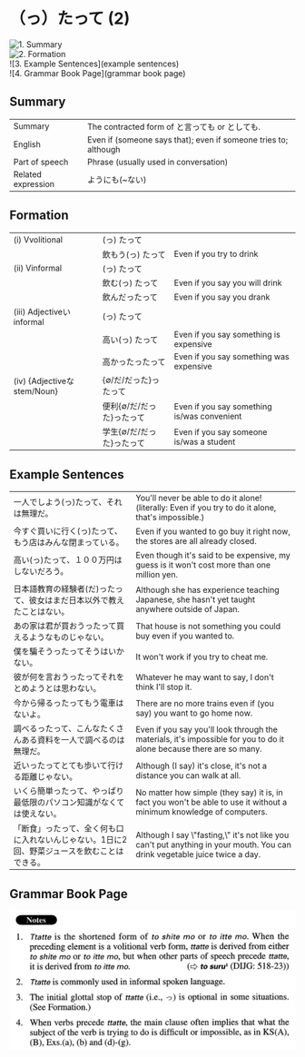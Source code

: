 # （っ）たって (2)

![1. Summary](summary)<br>
![2. Formation](formation)<br>
![3. Example Sentences](example sentences)<br>
![4. Grammar Book Page](grammar book page)<br>


## Summary

<table><tr>   <td>Summary</td>   <td>The contracted form of と言っても or としても.</td></tr><tr>   <td>English</td>   <td>Even if (someone says that); even if someone tries to; although</td></tr><tr>   <td>Part of speech</td>   <td>Phrase (usually used in conversation)</td></tr><tr>   <td>Related expression</td>   <td>ようにも(~ない)</td></tr></table>

## Formation

<table class="table"><tbody><tr class="tr head"><td class="td"><span class="numbers">(i)</span> <span class="bold">Vvolitional</span></td><td class="td"><span>(</span><span class="concept">っ</span><span>)</span> <span class="concept">たって</span></td><td class="td"></td></tr><tr class="tr"><td class="td"></td><td class="td"><span>飲もう(</span><span class="concept">っ</span><span>)</span> <span class="concept">たって</span></td><td class="td"><span>Even if you try to drink</span></td></tr><tr class="tr head"><td class="td"><span class="numbers">(ii)</span> <span class="bold">Vinformal</span></td><td class="td"><span>(</span><span class="concept">っ</span><span>)</span> <span class="concept">たって</span></td><td class="td"></td></tr><tr class="tr"><td class="td"></td><td class="td"><span>飲む(</span><span class="concept">っ</span><span>)</span> <span class="concept">たって</span></td><td class="td"><span>Even if you say you will drink</span></td></tr><tr class="tr"><td class="td"></td><td class="td"><span>飲んだ</span><span class="concept">ったって</span></td><td class="td"><span>Even if you say you drank</span></td></tr><tr class="tr head"><td class="td"><span class="numbers">(iii)</span> <span class="bold">Adjectiveいinformal</span></td><td class="td"><span>(</span><span class="concept">っ</span><span>)</span> <span class="concept">たって</span></td><td class="td"></td></tr><tr class="tr"><td class="td"></td><td class="td"><span>高い(</span><span class="concept">っ</span><span>)</span> <span class="concept">たって</span></td><td class="td"><span>Even if you say something is expensive</span></td></tr><tr class="tr"><td class="td"></td><td class="td"><span>高かった</span><span class="concept">ったって</span></td><td class="td"><span>Even if you say something was expensive</span></td></tr><tr class="tr head"><td class="td"><span class="numbers">(iv)</span> <span class="bold">{Adjectiveなstem/Noun}</span></td><td class="td"><span>{∅/だ/だった}</span><span class="concept">ったって</span></td><td class="td"></td></tr><tr class="tr"><td class="td"></td><td class="td"><span>便利{∅/だ/だった}</span><span class="concept">ったって</span></td><td class="td"><span>Even if you say something is/was convenient</span></td></tr><tr class="tr"><td class="td"></td><td class="td"><span>学生{∅/だ/だった}</span><span class="concept">ったって</span></td><td class="td"><span>Even if you say someone is/was a student</span></td></tr></tbody></table>

## Example Sentences

<table><tr>   <td>一人でしよう(っ)たって、それは無理だ。</td>   <td>You'll never be able to do it alone! (literally: Even if you try to do it alone, that's impossible.)</td></tr><tr>   <td>今すぐ買いに行く(っ)たって、もう店はみんな閉まっている。</td>   <td>Even if you wanted to go buy it right now, the stores are all already closed.</td></tr><tr>   <td>高い(っ)たって、１００万円はしないだろう。</td>   <td>Even though it's said to be expensive, my guess is it won't cost more than one million yen.</td></tr><tr>   <td>日本語教育の経験者(だ)ったって、彼女はまだ日本以外で教えたことはない。</td>   <td>Although she has experience teaching Japanese, she hasn't yet taught anywhere outside of Japan.</td></tr><tr>   <td>あの家は君が買おうったって買えるようなものじゃない。</td>   <td>That house is not something you could buy even if you wanted to.</td></tr><tr>   <td>僕を騙そうったってそうはいかない。</td>   <td>It won't work if you try to cheat me.</td></tr><tr>   <td>彼が何を言おうったってそれをとめようとは思わない。</td>   <td>Whatever he may want to say, I don't think I'll stop it.</td></tr><tr>   <td>今から帰るったってもう電車はないよ。</td>   <td>There are no more trains even if (you say) you want to go home now.</td></tr><tr>   <td>調べるったって、こんなたくさんある資料を一人で調べるのは無理だ。</td>   <td>Even if you say you'll look through the materials, it's impossible for you to do it alone because there are so many.</td></tr><tr>   <td>近いったってとても歩いて行ける距離じゃない。</td>   <td>Although (I say) it's close, it's not a distance you can walk at all.</td></tr><tr>   <td>いくら簡単ったって、やっぱり最低限のパソコン知識がなくては使えない。</td>   <td>No matter how simple (they say) it is, in fact you won't be able to use it without a minimum knowledge of computers.</td></tr><tr>   <td>「断食」ったって、全く何も口に入れないんじゃない。1日に2回、野菜ジュースを飲むことはできる。</td>   <td>Although I say \"fasting,\" it's not like you can't put anything in your mouth. You can drink vegetable juice twice a day.</td></tr></table>

## Grammar Book Page

![](../img/Advanced(っ)たって2.png)

